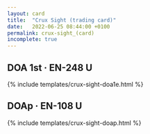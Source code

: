 ```yaml
---
layout: card
title:  "Crux Sight (trading card)"
date:   2022-06-25 08:44:00 +0100
permalink: crux-sight_(card)
incomplete: true
---
```


## DOA 1st &middot; EN-248 U

{% include templates/crux-sight-doa1e.html %}


## DOAp &middot; EN-108 U

{% include templates/crux-sight-doap.html %}
